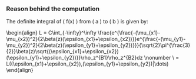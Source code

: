 ### Reason behind the computation

The definite integral of \( f(x) \) from \( a \) to \( b \) is given by:

\begin{align}
     L  =
         C\int_{-\infty}^\infty \frac{e^{\frac{-(\mu_{x1}-\mu_{x2})^2}{2\beta(z)(\epsilon_{x1}+\epsilon_{x2})}}e^{\frac{-(\mu_{y1}-\mu_{y2})^2}{2\beta(z)(\epsilon_{y1}+\epsilon_{y2})}}}{\sqrt{2}\pi^{\frac{3}{2}}\beta(z)\sqrt{(\epsilon_{x1}+\epsilon_{x2})(\epsilon_{y1}+\epsilon_{y2})}}\rho_z^{B1}\rho_z^{B2}dz  \nonumber \\
     = L((\epsilon_{x1}+\epsilon_{x2}),(\epsilon_{y1}+\epsilon_{y2})|\dots)
\end{align}


